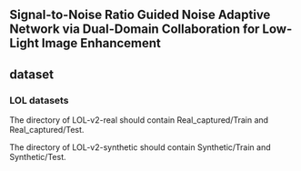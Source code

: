 ## Signal-to-Noise Ratio Guided Noise Adaptive Network via Dual-Domain Collaboration for Low-Light Image Enhancement

## dataset

### LOL datasets
The directory of LOL-v2-real should contain Real_captured/Train and Real_captured/Test.

The directory of LOL-v2-synthetic should contain Synthetic/Train and Synthetic/Test.
